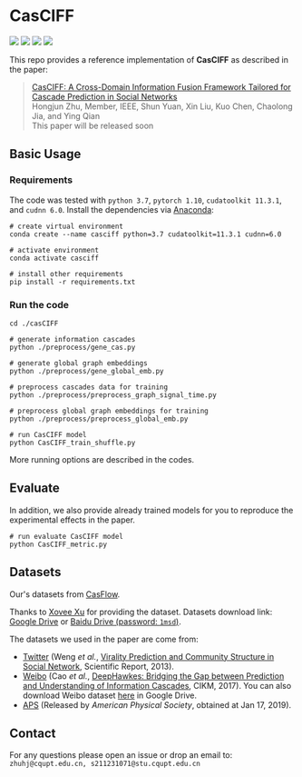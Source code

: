 # CasCIFF

![](https://img.shields.io/badge/python-3.7-green)
![](https://img.shields.io/badge/pytorch-1.10-green)
![](https://img.shields.io/badge/cudatoolkit-11.3.1-green)
![](https://img.shields.io/badge/cudnn-6.0-green)
 
This repo provides a reference implementation of **CasCIFF** as described in the paper:
> [CasCIFF: A Cross-Domain Information Fusion Framework Tailored for Cascade Prediction in Social Networks](https://arxiv.org/abs/2308.04961)  
> Hongjun Zhu, Member, IEEE, Shun Yuan, Xin Liu, Kuo Chen, Chaolong Jia, and Ying Qian  
> This paper will be released soon

## Basic Usage

### Requirements

The code was tested with `python 3.7`, `pytorch 1.10`, `cudatoolkit 11.3.1`, and `cudnn 6.0`. Install the dependencies via [Anaconda](https://www.anaconda.com/):

```shell
# create virtual environment
conda create --name casciff python=3.7 cudatoolkit=11.3.1 cudnn=6.0

# activate environment
conda activate casciff

# install other requirements
pip install -r requirements.txt
```

### Run the code
```shell
cd ./casCIFF

# generate information cascades
python ./preprocess/gene_cas.py 

# generate global graph embeddings
python ./preprocess/gene_global_emb.py 

# preprocess cascades data for training
python ./preprocess/preprocess_graph_signal_time.py

# preprocess global graph embeddings for training
python ./preprocess/preprocess_global_emb.py

# run CasCIFF model
python CasCIFF_train_shuffle.py
```
More running options are described in the codes.

## Evaluate
In addition, we also provide already trained models for you to reproduce the experimental effects in the paper.

```shell
# run evaluate CasCIFF model
python CasCIFF_metric.py
```

## Datasets


Our's datasets from [CasFlow](https://github.com/Xovee/casflow).

Thanks to [Xovee Xu](https://www.xoveexu.com/) for providing the dataset. Datasets download link: [Google Drive](https://drive.google.com/file/d/1o4KAZs19fl4Qa5LUtdnmNy57gHa15AF-/view?usp=sharing) or [Baidu Drive (password: `1msd`)](https://pan.baidu.com/s/1tWcEefxoRHj002F0s9BCTQ). 

The datasets we used in the paper are come from:

- [Twitter](http://carl.cs.indiana.edu/data/#virality2013) (Weng *et al.*, [Virality Prediction and Community Structure in Social Network](https://www.nature.com/articles/srep02522), Scientific Report, 2013).
- [Weibo](https://github.com/CaoQi92/DeepHawkes) (Cao *et al.*, [DeepHawkes: Bridging the Gap between 
Prediction and Understanding of Information Cascades](https://dl.acm.org/doi/10.1145/3132847.3132973), CIKM, 2017). You can also download Weibo dataset [here](https://drive.google.com/file/d/1fgkLeFRYQDQOKPujsmn61sGbJt6PaERF/view?usp=sharing) in Google Drive.  
- [APS](https://journals.aps.org/datasets) (Released by *American Physical Society*, obtained at Jan 17, 2019). 


## Contact

For any questions please open an issue or drop an email to: `zhuhj@cqupt.edu.cn, s211231071@stu.cqupt.edu.cn`
